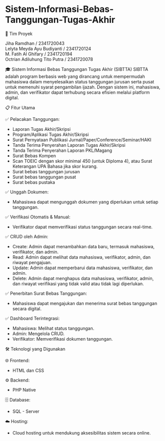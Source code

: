 # Sistem-Informasi-Bebas-Tanggungan-Tugas-Akhir

👥 Tim Proyek

Jiha Ramdhan / 2341720043 <br>
Lelyta Meyda Ayu Budiyanti / 2341720124 <br>
M. Fatih Al Ghifary / 2341720194 <br>
Octrian Adiluhung Tito Putra / 2341720078 <br>

🎓 Sistem Informasi Bebas Tanggungan Tugas Akhir (SIBTTA) 
SIBTTA adalah program berbasis web yang dirancang untuk mempermudah mahasiswa dalam menyelesaikan status tanggungan jurusan serta pusat untuk memenuhi syarat pengambilan ijazah. Dengan sistem ini, mahasiswa, admin, dan verifikator dapat terhubung secara efisien melalui platform digital.

📋 Fitur Utama <br>

✅ Pelacakan Tanggungan: <br>
- Laporan Tugas Akhir/Skripsi
- Program/Aplikasi Tugas Akhir/Skripsi
- Surat Pernyataan Publikasi Jurnal/Paper/Conference/Seminar/HAKI
- Tanda Terima Penyerahan Laporan Tugas Akhir/Skripsi 
- Tanda Terima Penyerahan Laporan PKL/Magang 
- Surat Bebas Kompen
- Scan TOEIC dengan skor minimal 450 (untuk Diploma 4), atau Surat Keterangan UPA Bahasa jika skor kurang.
- Surat bebas tanggungan jurusan
- Surat bebas tanggungan pusat
- Surat bebas pustaka 

✅ Unggah Dokumen: <br>
- Mahasiswa dapat mengunggah dokumen yang diperlukan untuk setiap tanggungan.

✅ Verifikasi Otomatis & Manual: <br>
- Verifikator dapat memverifikasi status tanggungan secara real-time.

✅ CRUD oleh Admin: <br>
- Create: Admin dapat menambahkan data baru, termasuk mahasiswa, verifikator, dan admin.
- Read: Admin dapat melihat data mahasiswa, verifikator, admin, dan riwayat pengajuan.
- Update: Admin dapat memperbarui data mahasiswa, verifikator, dan admin.
- Delete: Admin dapat menghapus data mahasiswa, verifikator, admin, dan riwayat verifikasi yang tidak valid atau tidak lagi diperlukan.

✅ Penerbitan Surat Bebas Tanggungan: <br>
- Mahasiswa dapat mengajukan dan menerima surat bebas tanggungan secara digital.

✅ Dashboard Terintegrasi: <br>
- Mahasiswa: Melihat status tanggungan.
- Admin: Mengelola CRUD.
- Verifikator: Memverifikasi dokumen tanggungan.

🛠 Teknologi yang Digunakan <br>

🌐 Frontend:
- HTML dan CSS

⚙️ Backend:
- PHP Native

🗄️ Database:
- SQL - Server

☁️ Hosting:
- Cloud hosting untuk mendukung aksesibilitas sistem secara online.

